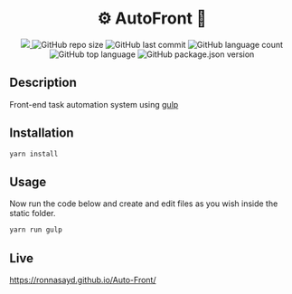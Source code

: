 <h1 align="center">⚙️ AutoFront 🚀</h1>

<p align="center">
  <a href="https://requires.io/github/Ronnasayd/Auto-Front/requirements/?branch=master">
  <img src="https://requires.io/github/Ronnasayd/Auto-Front/requirements.svg?branch=master">
  </a>
  <img alt="GitHub repo size" src="https://img.shields.io/github/repo-size/Ronnasayd/Auto-Front">
  <img alt="GitHub last commit" src="https://img.shields.io/github/last-commit/Ronnasayd/Auto-Front">
  <img alt="GitHub language count" src="https://img.shields.io/github/languages/count/Ronnasayd/Auto-Front">
  <img alt="GitHub top language" src="https://img.shields.io/github/languages/top/Ronnasayd/Auto-Front">
  <img alt="GitHub package.json version" src="https://img.shields.io/github/package-json/v/Ronnasayd/Auto-Front">
</p>

## Description

Front-end task automation system using [gulp](https://gulpjs.com/)

## Installation

```sh
yarn install
```

## Usage

Now run the code below and create and edit files as you wish inside the static folder.

```sh
yarn run gulp
```

## Live

https://ronnasayd.github.io/Auto-Front/
